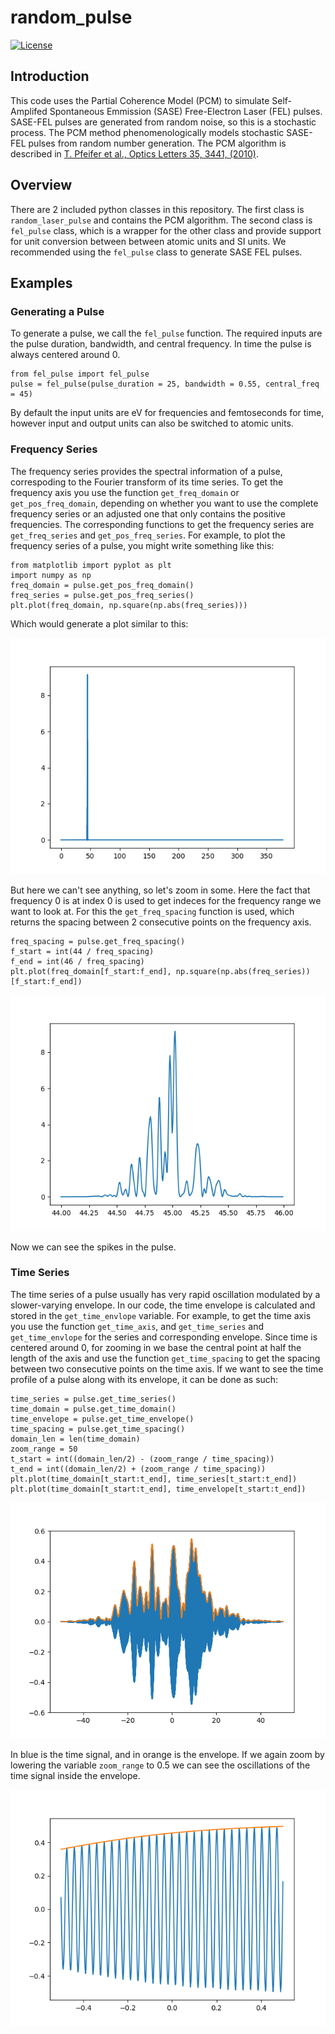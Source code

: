 # random_pulse 
<!-- ![Version](https://img.shields.io/badge/version-v1.00.000-blue) -->
<!-- [![python](https://img.shields.io/badge/Python-3.9-3776AB.svg?style=flat&logo=python&logoColor=white)](https://www.python.org) -->
[![License](https://img.shields.io/badge/license-BSD-lightgray)](https://github.com/fmauger1/QMol-grid/blob/main/LICENSE)

## Introduction
This code uses the Partial Coherence Model (PCM) to simulate Self-Amplifed Spontaneous Emmission (SASE) Free-Electron Laser (FEL) pulses. SASE-FEL pulses are generated from random noise, so this is a stochastic process. The PCM method phenomenologically models stochastic SASE-FEL pulses from random number generation. The PCM algorithm is described in [T. Pfeifer et al., Optics Letters 35, 3441, (2010)](https://doi.org/10.1364/OL.35.003441).

## Overview
There are 2 included python classes in this repository. The first class is `random_laser_pulse` and contains the PCM algorithm. The second class is `fel_pulse` class, which is a wrapper for the other class and provide support for unit conversion between between atomic units and SI units. We recommended using the `fel_pulse` class to generate SASE FEL pulses.

## Examples
### Generating a Pulse
To generate a pulse, we call the `fel_pulse` function.
The required inputs are the pulse duration, bandwidth, and central frequency. In time the pulse is always centered around 0.
```
from fel_pulse import fel_pulse
pulse = fel_pulse(pulse_duration = 25, bandwidth = 0.55, central_freq = 45)
```
By default the input units are eV for frequencies and femtoseconds for time, however input and output units can also be switched to atomic units.
### Frequency Series
The frequency series provides the spectral information of a pulse, correspoding to the Fourier transform of its time series. To get the frequency axis you use the function `get_freq_domain` or `get_pos_freq_domain`, depending on whether you want to use the complete frequency series or an adjusted one that only contains the positive frequencies. The corresponding functions to get the frequency series are `get_freq_series` and `get_pos_freq_series`. For example, to plot the frequency series of a pulse, you might write something like this:
```
from matplotlib import pyplot as plt
import numpy as np
freq_domain = pulse.get_pos_freq_domain()
freq_series = pulse.get_pos_freq_series()
plt.plot(freq_domain, np.square(np.abs(freq_series)))
```
Which would generate a plot similar to this:

![The plotted frequency series of generated pulse, but so zoomed out no features are visible](example_freq_zoomout.png)

But here we can't see anything, so let's zoom in some. Here the fact that frequency 0 is at index 0 is used to get indeces for the frequency range we want to look at. For this the `get_freq_spacing` function is used, which returns the spacing between 2 consecutive points on the frequency axis.
```
freq_spacing = pulse.get_freq_spacing()
f_start = int(44 / freq_spacing)
f_end = int(46 / freq_spacing)
plt.plot(freq_domain[f_start:f_end], np.square(np.abs(freq_series))[f_start:f_end])
```
![A more zoomed in version of the previous plot, now there are visible distinct spikes in the pulse](example_freq_zoomin.png)

Now we can see the spikes in the pulse.
### Time Series
The time series of a pulse usually has very rapid oscillation modulated by a slower-varying envelope. In our code, the time envelope is calculated and stored in the `get_time_envlope` variable. For example, to get the time axis you use the function `get_time_axis`, and `get_time_series` and `get_time_envlope` for the series and corresponding envelope. Since time is centered around 0, for zooming in we base the central point at half the length of the axis and use the function `get_time_spacing` to get the spacing between two consecutive points on the time axis. If we want to see the time profile of a pulse along with its envelope, it can be done as such:
```
time_series = pulse.get_time_series()
time_domain = pulse.get_time_domain()
time_envelope = pulse.get_time_envelope()
time_spacing = pulse.get_time_spacing()
domain_len = len(time_domain)
zoom_range = 50
t_start = int((domain_len/2) - (zoom_range / time_spacing))
t_end = int((domain_len/2) + (zoom_range / time_spacing))
plt.plot(time_domain[t_start:t_end], time_series[t_start:t_end])
plt.plot(time_domain[t_start:t_end], time_envelope[t_start:t_end])
```
![The plotted time series of generated pulse with a line for the envelope plotted as well](example_time_zoomout.png)

In blue is the time signal, and in orange is the envelope. If we again zoom by lowering the variable `zoom_range` to 0.5 we can see the oscillations of the time signal inside the envelope.

![A more zoomed in version of the previous plot, now there are visible distinct oscillations in the pulse](example_time_zoomin.png)
